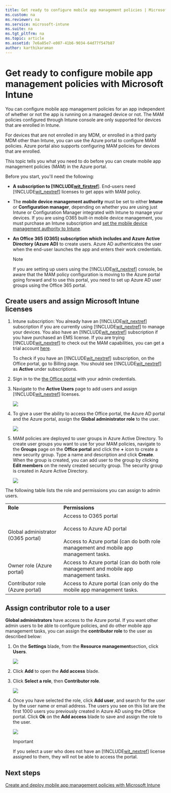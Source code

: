 ```yaml
---
title: Get ready to configure mobile app management policies | Microsoft Intune
ms.custom: na
ms.reviewer: na
ms.service: microsoft-intune
ms.suite: na
ms.tgt_pltfrm: na
ms.topic: article
ms.assetid: 7e6a85e7-e007-41b6-9034-64d77f547b87
author: karthikaraman
---
```

# Get ready to configure mobile app management policies with Microsoft Intune
You can configure mobile app management policies for an app independent of whether or not the app is running on a managed device or not. The MAM policies configured through Intune console are only supported for devices that are enrolled in Intune.  

For devices that are not enrolled in any MDM, or enrolled in a third party MDM other than Intune, you can use the Azure portal to configure MAM policies.  Azure portal also supports configuring MAM policies for devices that are enrolled.

This topic tells you what you need to do before you can create mobile app management policies (MAM) in the Azure portal.


Before you start, you'll need the following:

-   **A subscription to [!INCLUDE[wit_firstref](../includes/wit_firstref_md.md)**].    End-users need [!INCLUDE[wit_nextref](../includes/wit_nextref_md.md)] licenses to get apps with MAM policy.
-   The **mobile device management authority** must be set to either **Intune** or **Configuration manager**, depending on whether you are using just Intune or Configuration Manager integrated with Intune to manage your devices. If you are using O365 built-in mobile device management, you must purchase an Intune subscription and [set the mobile device management authority to Intune](Set-mobile-device-management-authority-and-configure-Microsoft-Intune.md).
-   **An Office 365 (O365) subscription which includes and Azure Active Directory (Azure AD)** to create users. Azure AD authenticates the user when the end-user launches the app and enters their work credentials.

    > [!NOTE]
    > If you are setting up users using the [!INCLUDE[wit_nextref](../includes/wit_nextref_md.md)] console, be aware that the MAM policy configuration is moving to the Azure portal going forward and to use this portal, you need to set up Azure AD user groups using the Office 365 portal.


## Create users and assign Microsoft Intune licenses

1. Intune subscription: You   already have an [!INCLUDE[wit_nextref](../includes/wit_nextref_md.md)] subscription if you are currently using [!INCLUDE[wit_nextref](../includes/wit_nextref_md.md)] to manage your devices.  You also have an [!INCLUDE[wit_nextref](../includes/wit_nextref_md.md)] subscription if you have purchased an EMS license. If you are trying [!INCLUDE[wit_nextref](../includes/wit_nextref_md.md)] to check out the MAM capabilities, you can get a trial account [here](http://www.microsoft.com/en-us/server-cloud/products/microsoft-intune/).

    To check if you have an [!INCLUDE[wit_nextref](../includes/wit_nextref_md.md)] subscription, on the Office portal, go to Billing page.  You should see [!INCLUDE[wit_nextref](../includes/wit_nextref_md.md)] as **Active** under subscriptions.

2.  Sign in to the   [the Office portal](http://portal.office.com) with your admin credentials.

3.  Navigate to the **Active Users** page to add users and assign [!INCLUDE[wit_nextref](../includes/wit_nextref_md.md)] licenses.

    ![](../media/AppManagement/OfficePortal_AddUsers.png)

4.  To give a user the ability to access the Office portal, the Azure AD portal and the Azure  portal, assign the **Global administrator role** to the user.

    ![](../media/AppManagement/OfficePortal_AddRoletoUser.png)

5.  MAM policies are deployed to user groups in Azure Active Directory. To create user groups you want to use for your MAM policies, navigate to the **Groups** page on the **Office  portal** and click the **+** icon to create a new security group.  Type a name and description and click **Create**. When the group is created, you can add user to the group by clicking **Edit members** on the newly created security group. The security group is created in Azure Active Directory.

    ![](../media/AppManagement/OfficePortal_CreateGroups.png)

The following table lists the role and permissions you can assign to admin users.

|||
|-|-|
|**Role**|**Permissions**|
|Global administrator (O365 portal)|Access to O365 portal<br /><br />Access to  Azure AD portal<br /><br />Access to Azure  portal (can do both role management and mobile app management tasks.|
|Owner role (Azure  portal)|Access to Azure  portal (can do both role management and mobile app management tasks.|
|Contributor role (Azure  portal)|Access to Azure  portal (can only do the mobile app management tasks.|

## Assign contributor role to a user

**Global administrators** have access to the Azure portal.  If you want other admin users to be able to configure policies, and do other mobile app management tasks, you can assign the **contributor role** to the user as described below:


1.  On the **Settings** blade,  from the **Resource management**section, click **Users**.

    ![](../media/AppManagement/AzurePortal_MAM_AddUsers.png)

2.  Click **Add** to open the **Add access** blade.

3.  Click **Select a role**, then **Contributor role**.

    ![](../media/AppManagement/AzurePortal_MAM_AddRole.png)

4.  Once you have selected the role, click **Add user**, and search for the user by the user name or email address. The users you see on this list are the first 1000 users you previously created in Azure AD using the Office portal. Click **Ok** on the **Add access** blade to save and assign the role to the user.

    ![](../media/AppManagement/AzurePortal_MAM_AddusertoRole.png)

    > [!IMPORTANT]
    > If you select a user who does not have an [!INCLUDE[wit_nextref](../includes/wit_nextref_md.md)] license assigned to them, they will not be able to access the portal.

## Next steps
[Create and deploy mobile app management policies with Microsoft Intune](Create-and-deploy-mobile-app-management-policies-with-Microsoft-Intune.md)
